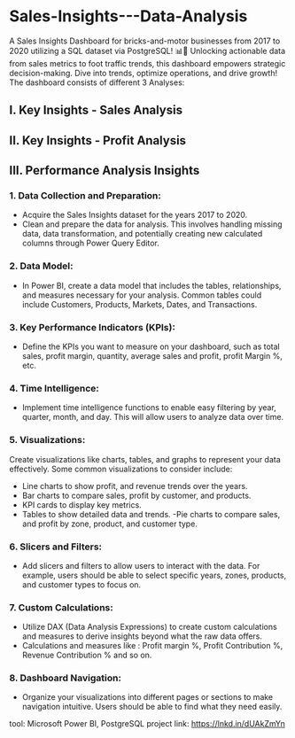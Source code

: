 # Sales-Insights---Data-Analysis
A Sales Insights Dashboard for bricks-and-motor businesses from 2017 to 2020 utilizing a SQL dataset via PostgreSQL! 📊🏢 Unlocking actionable data from sales metrics to foot traffic trends, this dashboard empowers strategic decision-making. Dive into trends, optimize operations, and drive growth! 
The dashboard consists of different 3 Analyses:
## I. Key Insights - Sales Analysis
## II. Key Insights - Profit Analysis
## III. Performance Analysis Insights

### 1. Data Collection and Preparation:
- Acquire the Sales Insights dataset for the years 2017 to 2020.
- Clean and prepare the data for analysis. This involves handling missing data, data transformation, and potentially creating new calculated columns through Power Query Editor.
### 2. Data Model:
- In Power BI, create a data model that includes the tables, relationships, and measures necessary for your analysis. Common tables could include Customers, Products, Markets, Dates, and Transactions.
### 3. Key Performance Indicators (KPIs):
- Define the KPIs you want to measure on your dashboard, such as total sales, profit margin, quantity, average sales and profit, profit Margin %, etc.
### 4. Time Intelligence:
- Implement time intelligence functions to enable easy filtering by year, quarter, month, and day. This will allow users to analyze data over time.
### 5. Visualizations:
Create visualizations like charts, tables, and graphs to represent your data effectively. Some common visualizations to consider include:
- Line charts to show profit, and revenue trends over the years.
- Bar charts to compare sales, profit by customer, and products.
- KPI cards to display key metrics.
- Tables to show detailed data and trends.
-Pie charts to compare sales, and profit by zone, product, and customer type.
### 6. Slicers and Filters:
- Add slicers and filters to allow users to interact with the data. For example, users should be able to select specific years, zones, products, and customer types to focus on.
### 7. Custom Calculations:
- Utilize DAX (Data Analysis Expressions) to create custom calculations and measures to derive insights beyond what the raw data offers.
- Calculations and measures like : Profit margin %, Profit Contribution %, Revenue Contribution % and so on.
### 8. Dashboard Navigation:
- Organize your visualizations into different pages or sections to make navigation intuitive. Users should be able to find what they need easily.

tool: Microsoft Power BI, PostgreSQL
project link: https://lnkd.in/dUAkZmYn

